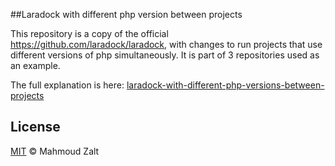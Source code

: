 ##Laradock with different php version between projects

This repository is a copy of the official https://github.com/laradock/laradock, with changes to run projects that use different versions of php simultaneously. It is part of 3 repositories used as an example.

The full explanation is here: [laradock-with-different-php-versions-between-projects](https://medium.com/@fabian-juarez/laradock-with-different-php-versions-between-projects-c304cf97cb91)


## License

[MIT](https://github.com/laradock/laradock/blob/master/LICENSE) © Mahmoud Zalt

